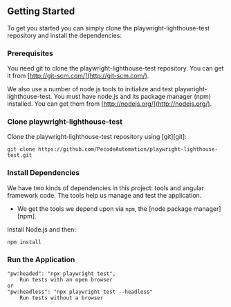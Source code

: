 ## Getting Started

To get you started you can simply clone the playwright-lighthouse-test repository and install the dependencies:

### Prerequisites

You need git to clone the playwright-lighthouse-test repository. You can get it from
[http://git-scm.com/](http://git-scm.com/).

We also use a number of node.js tools to initialize and test playwright-lighthouse-test. You must have node.js and
its package manager (npm) installed.  You can get them from [http://nodejs.org/](http://nodejs.org/).

### Clone playwright-lighthouse-test

Clone the playwright-lighthouse-test repository using [git][git]:

```
git clone https://github.com/PecodeAutomation/playwright-lighthouse-test.git
```

### Install Dependencies

We have two kinds of dependencies in this project: tools and angular framework code.  The tools help
us manage and test the application.

* We get the tools we depend upon via `npm`, the [node package manager][npm].

Install Node.js and then:

```
npm install
```

### Run the Application
```
"pw:headed": "npx playwright test",
    Run tests with an open browser
or
"pw:headless": "npx playwright test --headless"
    Run tests without a browser 
```